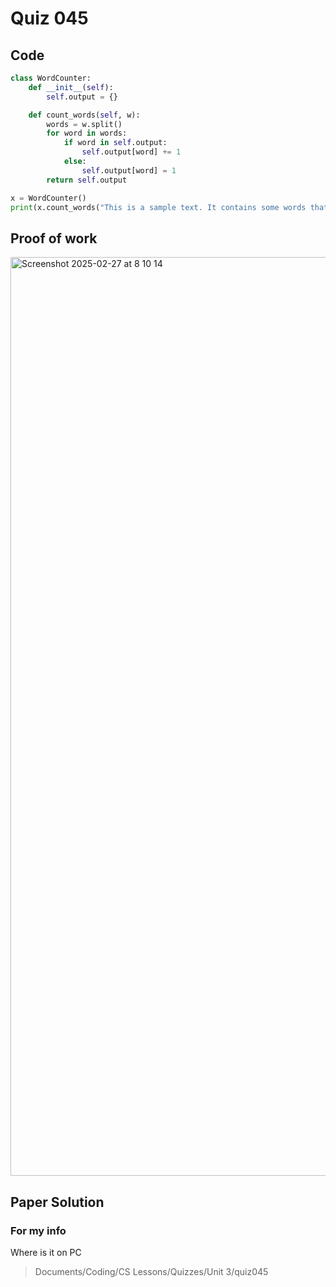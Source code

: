 # Quiz 045

## Code
```.py
class WordCounter:
    def __init__(self):
        self.output = {}

    def count_words(self, w):
        words = w.split()
        for word in words:
            if word in self.output:
                self.output[word] += 1
            else:
                self.output[word] = 1
        return self.output

x = WordCounter()
print(x.count_words("This is a sample text. It contains some words that will be counted."))

```

## Proof of work
<img width="1470" alt="Screenshot 2025-02-27 at 8 10 14" src="https://github.com/user-attachments/assets/2ecb7e43-3450-4459-99be-858d17a99061" />

## Paper Solution


### For my info
Where is it on PC
>Documents/Coding/CS Lessons/Quizzes/Unit 3/quiz045
